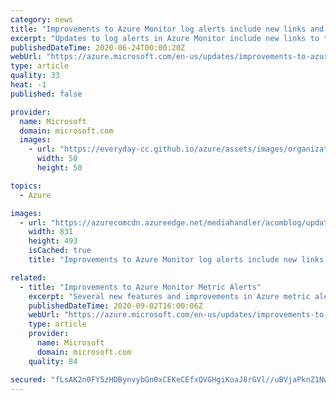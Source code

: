 ```yaml
---
category: news
title: "Improvements to Azure Monitor log alerts include new links and added dimensions"
excerpt: "Updates to log alerts in Azure Monitor include new links to the Log Analytics API and links filtered by dimensions. Dimensions are also now included in the payload of most action types."
publishedDateTime: 2020-06-24T00:00:20Z
webUrl: "https://azure.microsoft.com/en-us/updates/improvements-to-azure-monitor-log-alerts-include-new-links-and-added-dimensions/"
type: article
quality: 33
heat: -1
published: false

provider:
  name: Microsoft
  domain: microsoft.com
  images:
    - url: "https://everyday-cc.github.io/azure/assets/images/organizations/microsoft.com-50x50.jpg"
      width: 50
      height: 50

topics:
  - Azure

images:
  - url: "https://azurecomcdn.azureedge.net/mediahandler/acomblog/updates/UpdatesV2/blog/f579e4c6-034d-434b-9950-26bcd199daed.png"
    width: 831
    height: 493
    isCached: true
    title: "Improvements to Azure Monitor log alerts include new links and added dimensions"

related:
  - title: "Improvements to Azure Monitor Metric Alerts"
    excerpt: "Several new features and improvements in Azure metric alerts are now available."
    publishedDateTime: 2020-09-02T16:00:06Z
    webUrl: "https://azure.microsoft.com/en-us/updates/improvements-to-azure-monitor-metric-alerts/"
    type: article
    provider:
      name: Microsoft
      domain: microsoft.com
    quality: 84

secured: "fLsAK2n0FY5zHDBynvybGn0xCEKeCEfxQVGHgiKoaJ8rGVl//uBVjaPknZ1NwauB/baz3PqeEV892OmczjsKkpwS0XUy9Nt3tCpUWltAf/5UGx3RGvFvNRwZvHNYjRgYeypxwkqJN6Fp0TnEe/wMqYDiKlHetPp4EYsaUDl8m5O7zQk6nasWvo+ef4fgBDqjeM77B4CxkDo/j82DMAW+d2pv6SZHm6NWmSlnXGWXOlr0/zw89ZR7OOexy9/5jpjqyWBY+sk8fjd5CVzK4uOfZ+jX+NkR5sDDv6CTJmN1S+y0UPd3kiG5sfifYjSDbsWH8jLrnfWiHVmA3ysj4CHGXQ==;zTNqFSsPoRqkbxylN9FDhA=="
---
```


